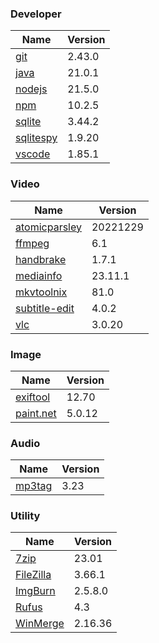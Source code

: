 
### Developer
Name                                                                       | Version
----                                                                       | -------
[git](https://github.com/git-for-windows/git/releases)                     | 2.43.0
[java](https://www.oracle.com/java/technologies/downloads/)                | 21.0.1
[nodejs](https://nodejs.org/en/download/current/)                          | 21.5.0
[npm](https://github.com/npm/cli)                                          | 10.2.5
[sqlite](http://www.sqlite.org/download.html)                              | 3.44.2
[sqlitespy](http://www.yunqa.de/delphi/doku.php/products/sqlitespy/index)  | 1.9.20
[vscode](https://code.visualstudio.com/updates)                            | 1.85.1

### Video
Name                                                                       | Version
----                                                                       | -------
[atomicparsley](https://github.com/wez/atomicparsley)                      | 20221229
[ffmpeg](http://www.ffmpeg.org/download.html)                              | 6.1
[handbrake](http://handbrake.fr/downloads.php)                             | 1.7.1
[mediainfo](http://mediaarea.net/us/MediaInfo/Download/Windows)            | 23.11.1
[mkvtoolnix](https://mkvtoolnix.download/downloads.html)                   | 81.0
[subtitle-edit](https://github.com/SubtitleEdit/subtitleedit/releases)     | 4.0.2
[vlc](https://www.videolan.org/vlc/download-windows.html)                  | 3.0.20

### Image
Name                                                                       | Version
----                                                                       | -------
[exiftool](http://www.sno.phy.queensu.ca/~phil/exiftool/)                  | 12.70
[paint.net](http://www.getpaint.net/download.html)                         | 5.0.12

### Audio
Name                                                                       | Version
----                                                                       | -------
[mp3tag](http://www.mp3tag.de/en/download.html)                            | 3.23

### Utility
Name                                                                       | Version
----                                                                       | -------
[7zip](http://www.7-zip.org/download.html)                                 | 23.01
[FileZilla](https://filezilla-project.org/download.php?show_all=1)         | 3.66.1
[ImgBurn](http://www.imgburn.com/index.php?act=download)                   | 2.5.8.0
[Rufus](https://github.com/pbatard/rufus/releases)                         | 4.3
[WinMerge](http://winmerge.org/downloads/)                                 | 2.16.36
